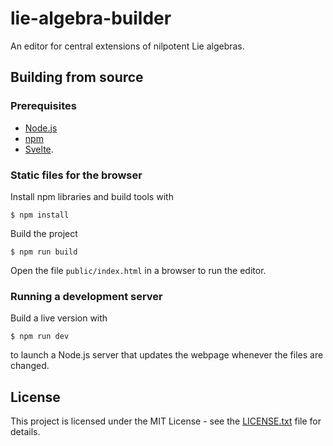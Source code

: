 # lie-algebra-builder
An editor for central extensions of nilpotent Lie algebras.

## Building from source

### Prerequisites

- [Node.js](https://nodejs.org/)
- [npm](https://www.npmjs.com/)
- [Svelte](https://svelte.dev/).

### Static files for the browser

Install npm libraries and build tools with
```shell
$ npm install
```

Build the project
```shell
$ npm run build
```

Open the file `public/index.html` in a browser to run the editor.

### Running a development server

Build a live version with
```shell
$ npm run dev
```
to launch a Node.js server that updates the webpage whenever the files are changed.

## License

This project is licensed under the MIT License - see the [LICENSE.txt](LICENSE.txt) file for details.